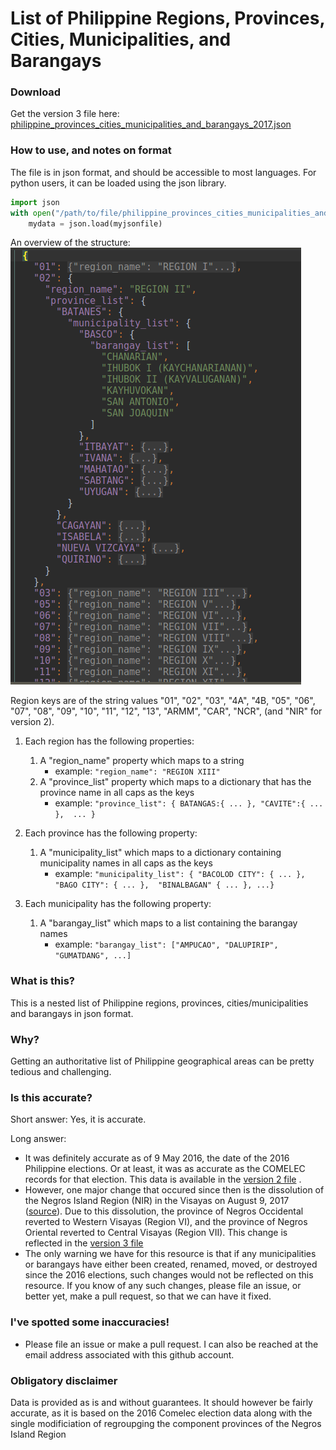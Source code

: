 # List of Philippine Regions, Provinces, Cities, Municipalities, and Barangays

### Download
Get the version 3 file here: [philippine_provinces_cities_municipalities_and_barangays_2017.json](./philippine_provinces_cities_municipalities_and_barangays_2016_v2.json?raw=true)

### How to use, and notes on format

The file is in json format, and should be accessible to most languages. For python users, it can be loaded using the json library.

```python
import json
with open("/path/to/file/philippine_provinces_cities_municipalities_and_barangays_2017.json") as myjsonfile:
    mydata = json.load(myjsonfile)  
```
An overview of the structure:        
![structure](./structure.png "Structure")

Region keys are of the string values "01", "02", "03", "4A", "4B, "05", "06", "07", "08", "09", "10", "11", "12", "13", "ARMM", "CAR", "NCR", (and "NIR" for version 2).

1. Each region has the following properties: 

    1. A "region_name" property which maps to a string
        - example: `"region_name": "REGION XIII"`
    2. A "province_list" property which maps to a dictionary that has the province name in all caps as the keys
        - example: `"province_list": { BATANGAS:{ ... }, "CAVITE":{ ... },  ... }` 
2. Each province has the following property:
    1. A "municipality_list" which maps to a dictionary containing municipality names in all caps as the keys
        - example: `"municipality_list": { "BACOLOD CITY": { ... }, "BAGO CITY": { ... },  "BINALBAGAN" { ... }, ...}` 
3. Each municipality has the following property:
    1. A "barangay_list" which maps to a list containing the barangay names
        - example: `"barangay_list": ["AMPUCAO", "DALUPIRIP", "GUMATDANG", ...]`
        
### What is this?

This is a nested list  of Philippine regions, provinces, cities/municipalities and barangays in json format.

### Why?

Getting an authoritative list of Philippine geographical areas can be pretty tedious and challenging.

### Is this accurate?

Short answer: Yes, it is accurate.

Long answer:
- It was definitely accurate as of 9 May 2016, the date of the 2016 Philippine elections. Or at least, it was as 
accurate as the COMELEC records for that election. This data is available in the [version 2 file](./philippine_provinces_cities_municipalities_and_barangays_2016_v2.json?raw=true) .
- However, one major change that occured since then is the dissolution of the Negros Island Region (NIR) in the Visayas on
August 9, 2017 ([source](https://en.wikipedia.org/wiki/Regions_of_the_Philippines#Defunct_regions)). Due to this dissolution, 
the province of Negros Occidental reverted to Western Visayas (Region VI), and the province of Negros Oriental reverted 
to Central Visayas (Region VII). This change is reflected in the [version 3 file](./philippine_provinces_cities_municipalities_and_barangays_2017.json?raw=true)
- The only warning we have for this resource is that if any municipalities or barangays have either been created, 
renamed, moved, or destroyed since the 2016 elections, such changes would not be reflected on this resource. If you know
of any such changes, please file an issue, or better yet, make a pull request, so that we can have it fixed.

### I've spotted some inaccuracies!
- Please file an issue or make a pull request. I can also be reached at the email address associated with this github account.

### Obligatory disclaimer
Data is provided as is and without guarantees.  It should however be fairly accurate, as it is based on the 2016 Comelec 
election data along with the single modificiation of regroupging the component provinces of the Negros Island Region